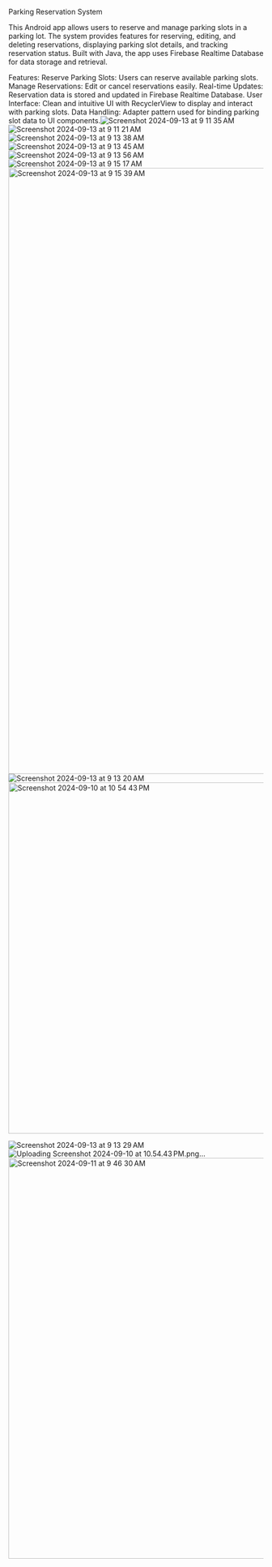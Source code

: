 Parking Reservation System

This Android app allows users to reserve and manage parking slots in a parking lot. The system provides features for reserving, editing, and deleting reservations, displaying parking slot details, and tracking reservation status. Built with Java, the app uses Firebase Realtime Database for data storage and retrieval.

Features:
Reserve Parking Slots: Users can reserve available parking slots.
Manage Reservations: Edit or cancel reservations easily.
Real-time Updates: Reservation data is stored and updated in Firebase Realtime Database.
User Interface: Clean and intuitive UI with RecyclerView to display and interact with parking slots.
Data Handling: Adapter pattern used for binding parking slot data to UI components.![Screenshot 2024-09-13 at 9 11 35 AM](https://github.com/user-attachments/assets/0990e5e1-7c2a-406f-8644-43070da05858)
![Screenshot 2024-09-13 at 9 11 21 AM](https://github.com/user-attachments/assets/14f69358-eb36-49ff-b37c-eb1d59e2acd7)
![Screenshot 2024-09-13 at 9 13 38 AM](https://github.com/user-attachments/assets/3a31b142-f4bb-45ce-a081-1416e0578c36)
![Screenshot 2024-09-13 at 9 13 45 AM](https://github.com/user-attachments/assets/74100b0f-981c-43c6-8bd8-07d68a3b6fff)
![Screenshot 2024-09-13 at 9 13 56 AM](https://github.com/user-attachments/assets/ca87531d-d7dc-4b4d-93f4-c8b002adfe85)
![Screenshot 2024-09-13 at 9 15 17 AM](https://github.com/user-attachments/assets/9fa879bd-2c08-4343-8bde-007509bfd740)
<img width="1196" alt="Screenshot 2024-09-13 at 9 15 39 AM" src="https://github.com/user-attachments/assets/8a878a7f-2b5a-4e60-9624-3974f05d8193">
![Screenshot 2024-09-13 at 9 13 20 AM](https://github.com/user-attachments/assets/ee8d31a4-6266-48a7-8d63-5094eebefa12)<img width="693" alt="Screenshot 2024-09-10 at 10 54 43 PM" src="https://github.com/user-attachments/assets/c9c138c3-1144-4341-9642-9060ba1f906d">

![Screenshot 2024-09-13 at 9 13 29 AM](https://github.com/user-attachments/assets/89dfa027-14b8-4689-a124-efeeffb23438)![Uploading Screenshot 2024-09-10 at 10.54.43 PM.png…]()<img width="791" alt="Screenshot 2024-09-11 at 9 46 30 AM" src="https://github.com/user-attachments/assets/fd5e5054-320b-4797-a158-a3cb33758727">


